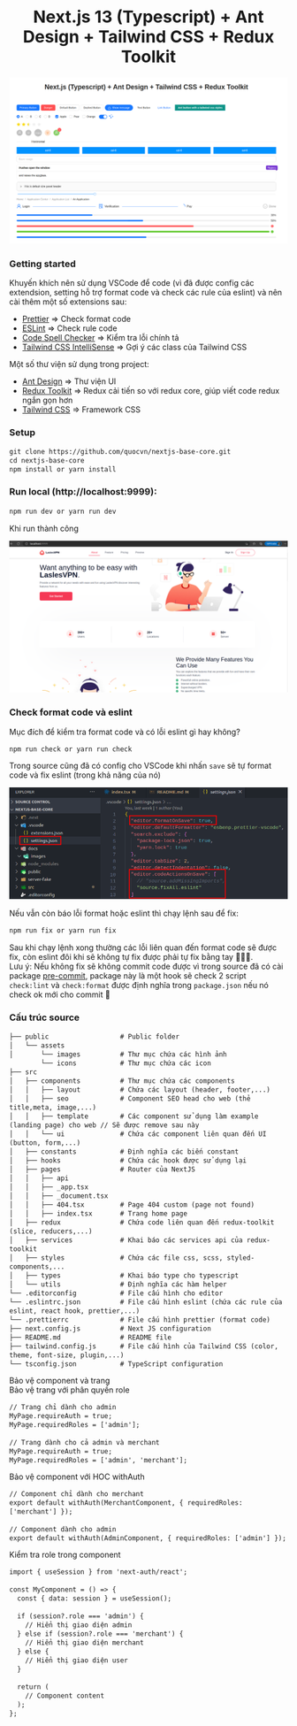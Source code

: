 <h1 align="center" style="font-size: 30px">Next.js 13 (Typescript) + Ant Design + Tailwind CSS + Redux Toolkit</h1>

<p align="center">
  <img src="docs/images/ant_design_example.png" alt="Ant Design Example">
</p>

### Getting started

Khuyến khích nên sử dụng VSCode để code (vì đã được config các extendsion, setting hỗ trợ format code và check các rule của eslint) và nên cài thêm một số extensions sau:

- [Prettier](https://marketplace.visualstudio.com/items?itemName=esbenp.prettier-vscode) => Check format code
- [ESLint](https://marketplace.visualstudio.com/items?itemName=dbaeumer.vscode-eslint) => Check rule code
- [Code Spell Checker](https://marketplace.visualstudio.com/items?itemName=streetsidesoftware.code-spell-checker) => Kiểm tra lỗi chính tả
- [Tailwind CSS IntelliSense](https://marketplace.visualstudio.com/items?itemName=bradlc.vscode-tailwindcss) => Gợi ý các class của Tailwind CSS

Một số thư viện sử dụng trong project:

- [Ant Design](https://ant.design) => Thư viện UI
- [Redux Toolkit](https://redux-toolkit.js.org) => Redux cải tiến so với redux core, giúp viết code redux ngắn gọn hơn
- [Tailwind CSS](https://tailwindcss.com/) => Framework CSS

### Setup

```
git clone https://github.com/quocvn/nextjs-base-core.git
cd nextjs-base-core
npm install or yarn install
```

### Run local (http://localhost:9999):

```bash
npm run dev or yarn run dev
```

Khi run thành công

![VSCode Setting](/docs/images/landing_page_example.png)

### Check format code và eslint

Mục đích để kiểm tra format code và có lỗi eslint gì hay không?

```bash
npm run check or yarn run check
```

Trong source cũng đã có config cho VSCode khi nhấn `save` sẽ tự format code và fix eslint (trong khả năng của nó)

![VSCode Setting](/docs/images/setting_vscode.png)

Nếu vẫn còn báo lỗi format hoặc eslint thì chạy lệnh sau để fix:

```bash
npm run fix or yarn run fix
```

Sau khi chạy lệnh xong thường các lỗi liên quan đến format code sẽ được fix, còn eslint đôi khi sẽ không tự fix được phải tự fix bằng tay 🧑🏾‍💻. <br/>
Lưu ý: Nếu không fix sẽ không commit code được vì trong source đã có cài package [pre-commit](https://www.npmjs.com/package/pre-commit), package này là một hook sẽ check 2 script `check:lint` và `check:format` được định nghĩa trong `package.json` nếu nó check ok mới cho commit 🎉

### Cấu trúc source

```
├── public                  # Public folder
│   └── assets
│       └── images          # Thư mục chứa các hình ảnh
        └── icons           # Thư mục chứa các icon
├── src
│   ├── components          # Thư mục chứa các components
│   │   ├── layout          # Chứa các layout (header, footer,...)
│   │   ├── seo             # Component SEO head cho web (thẻ title,meta, image,...)
│   │   ├── template        # Các component sử dụng làm example (landing page) cho web // Sẽ được remove sau này
│   │   └── ui              # Chứa các component liên quan đến UI (button, form,...)
│   ├── constants           # Định nghĩa các biến constant
│   ├── hooks               # Chứa các hook được sử dụng lại
│   ├── pages               # Router của NextJS
│   │   ├── api
│   │   ├── _app.tsx
│   │   ├── _document.tsx
│   │   ├── 404.tsx         # Page 404 custom (page not found)
│   │   ├── index.tsx       # Trang home page
│   ├── redux               # Chứa code liên quan đến redux-toolkit (slice, reducers,...)
│   ├── services            # Khai báo các services api của redux-toolkit
│   ├── styles              # Chứa các file css, scss, styled-components,...
│   ├── types               # Khai báo type cho typescript
│   └── utils               # Định nghĩa các hàm helper
└── .editorconfig           # File cấu hình cho editor
└── .eslintrc.json          # File cấu hình eslint (chứa các rule của eslint, react hook, prettier,...)
└── .prettierrc             # File cấu hình prettier (format code)
├── next.config.js          # Next JS configuration
├── README.md               # README file
├── tailwind.config.js      # File cấu hình của Tailwind CSS (color, theme, font-size, plugin,...)
└── tsconfig.json           # TypeScript configuration
```

Bảo vệ component và trang  
Bảo vệ trang với phân quyền role

```
// Trang chỉ dành cho admin
MyPage.requireAuth = true;
MyPage.requiredRoles = ['admin'];

// Trang dành cho cả admin và merchant
MyPage.requireAuth = true;
MyPage.requiredRoles = ['admin', 'merchant'];
```

Bảo vệ component với HOC withAuth

```
// Component chỉ dành cho merchant
export default withAuth(MerchantComponent, { requiredRoles: ['merchant'] });

// Component dành cho admin
export default withAuth(AdminComponent, { requiredRoles: ['admin'] });
```

Kiểm tra role trong component

```
import { useSession } from 'next-auth/react';

const MyComponent = () => {
  const { data: session } = useSession();

  if (session?.role === 'admin') {
    // Hiển thị giao diện admin
  } else if (session?.role === 'merchant') {
    // Hiển thị giao diện merchant
  } else {
    // Hiển thị giao diện user
  }

  return (
    // Component content
  );
};
```

